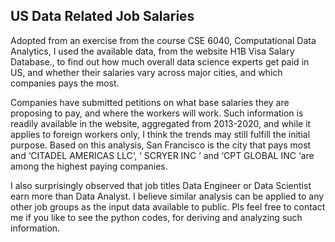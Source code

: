 <h2>US Data Related Job Salaries</h2>
<p>Adopted from an exercise from the course CSE 6040, Computational Data Analytics, I used the available data, from the website H1B Visa Salary Database., to find out how much overall data science experts get paid in US, 
and whether their salaries vary across major cities, and which companies pays the most.</p>
<p>Companies have submitted petitions on what base salaries they are proposing to pay, and where the workers will work. 
Such information is readily available in the website, aggregated from 2013-2020, and while it applies to foreign workers only, 
I think the trends may still fulfill the initial purpose.
Based on this analysis, San Francisco is the city that pays most and ‘CITADEL AMERICAS LLC‘, ‘ SCRYER INC ‘ and ‘CPT GLOBAL INC ‘are 
 among the highest paying companies.</p>
<p>I also surprisingly observed that job titles Data Engineer or Data Scientist earn more than Data Analyst.
I believe similar analysis can be applied to any other job groups as the input data available to public. 
  Pls feel free to contact me if you like to see the python codes, for deriving and analyzing such information.</p>
